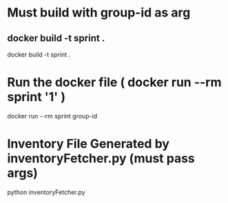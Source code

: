 # Must build with group-id as arg
## docker build -t sprint .
docker build  -t sprint .

# Run the docker file ( docker run --rm sprint '1' )
docker run --rm sprint group-id

# Inventory File Generated by inventoryFetcher.py (must pass args)
python inventoryFetcher.py <group-id>